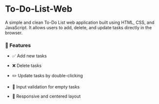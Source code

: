 # To-Do-List-Web

A simple and clean To-Do List web application built using HTML, CSS, and JavaScript. It allows users to add, delete, and update tasks directly in the browser.

### 🚀 Features

   - ✅ Add new tasks

   - ❌ Delete tasks

   - ✏️ Update tasks by double-clicking

   - 🧼 Input validation for empty tasks

   - 🎯 Responsive and centered layout
